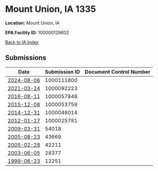 # Mount Union, IA 1335

**Location:** Mount Union, IA

**EPA Facility ID:** 100000129602

[Back to IA Index](../../index.md)

## Submissions

| Date | Submission ID | Document Control Number |
|------|--------------|-------------------------|
| [2024-08-06](submissions/1000111800.md) | 1000111800 |  |
| [2021-03-24](submissions/1000092223.md) | 1000092223 |  |
| [2016-08-11](submissions/1000057848.md) | 1000057848 |  |
| [2015-12-08](submissions/1000053759.md) | 1000053759 |  |
| [2014-12-31](submissions/1000048014.md) | 1000048014 |  |
| [2012-01-27](submissions/1000025781.md) | 1000025781 |  |
| [2009-03-31](submissions/54018.md) | 54018 |  |
| [2005-08-23](submissions/43669.md) | 43669 |  |
| [2005-02-28](submissions/42211.md) | 42211 |  |
| [2003-06-05](submissions/28377.md) | 28377 |  |
| [1999-06-23](submissions/12251.md) | 12251 |  |
